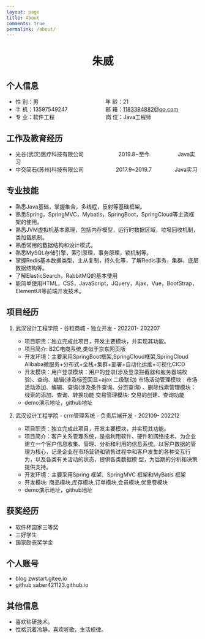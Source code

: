 ```yaml
---
layout: page
title: About
comments: true
permalink: /about/
---
```


 <center>
     <h1>朱威</h1>
 </center>


## 个人信息 

* 性 别：男&emsp;&emsp;&emsp;&emsp;&emsp;&emsp;&emsp;&emsp;&emsp;&emsp;&emsp;&emsp;&ensp;年 龄：21  
* 手 机：13597549247 &emsp;&emsp;&emsp;&emsp;&emsp;&emsp;&ensp;  邮 箱：1183394882@qq.com    
* 专 业：软件工程 &emsp;&emsp;&emsp;&emsp;&emsp;&emsp;&emsp;&emsp;&emsp; 岗 位：Java工程师

## 工作及教育经历

* 光谷(武汉)医疗科技有限公司&emsp;&emsp;&emsp;&emsp;&emsp;&emsp;&ensp;2019.8~至今&emsp;&emsp;&emsp;&emsp;&emsp; Java实习       
* 中交简石(苏州)科技有限公司&emsp;&emsp;&emsp;&emsp;&emsp;&emsp;2017.9~2019.7&emsp;&emsp;&emsp;&emsp; Java实习         
<!-- * XXXX大学&emsp;&emsp;&emsp;&emsp;&emsp;2013.9~2017.7&emsp;&emsp;&emsp;&emsp; 计算机科学与技术专业-本科   -->

## 专业技能

* 熟悉Java基础，掌握集合，多线程，反射等基础框架。
* 熟悉Spring，SpringMVC，Mybatis，SpringBoot，SpringCloud等主流框架的使用。
* 熟悉JVM虚拟机基本原理，包括内存模型，运行时数据区域，垃圾回收机制，类加载机制。
* 熟悉常用的数据结构和设计模式。
* 熟悉MySQL存储引擎，索引原理，事务原理，锁机制等。
* 掌握Redis基本数据类型，主从复制，持久化等，了解Redis事务，集群，底层数据结构等。
* 了解ElasticSearch，RabbitMQ的基本使用
* 能简单使用HTML，CSS，JavaScript，JQuery，Ajax，Vue，BootStrap，ElementUI等前端开发技术。

## 项目经历

1. 武汉设计工程学院 - 谷粒商城 - 独立开发 - 202201- 202207 
   * 项目职责：独立完成此项目，开发主要模块，并实现其功能。
   * 项目简介: B2C电商系统,类似于京东网页版 
   * 开发环境：主要采用SpringBoot框架,SpringCloud框架,SpringCloud Alibaba微服务+分布式+全栈+集群+部署+自动化运维+可视化CICD
   * 开发模块：用户登录模块：用户的登录(涉及登录拦截器和服务器端校验)、查询、编辑(涉及标签回显+ajax 二级联动)
市场活动管理模块：市场活动添加、编辑、查询(涉及条件查询、分页查询) 、删除线索管理模块：线索的添加、查询、转换功能
交易管理模块: 交易的创建、查询功能
   * demo演示地址，github地址 

2. 武汉设计工程学院 - crm管理系统 - 负责后端开发 - 202109- 202212 
   * 项目职责：独立完成此项目，开发主要模块，并实现其功能。
   * 项目简介：客户关系管理系统，是指利用软件、硬件和网络技术，为企业建立一个客户信息收集、管理、分析和利用的信息系统。以客户数据的管理为核心，记录企业在市场营销和销售过程中和客户发生的各种交互行为，以及各类有关活动的状态，提供各类数据模 型，为后期的分析和决策提供支持。 
   * 开发环境：主要采用Spring 框架、SpringMVC 框架和MyBatis 框架
   * 开发模块: 商品模块,库存模块,订单模块,会员模块,优惠卷模块
   * demo演示地址，github地址 

## 获奖经历

* 软件杯国家三等奖
* 三好学生
* 国家励志奖学金

## 个人账号 

* blog zwstart.gitee.io
* github saber421123.github.io

## 其他信息 

* 喜欢钻研技术。
* 性格沉着冷静，喜欢听歌，生活规律。 




